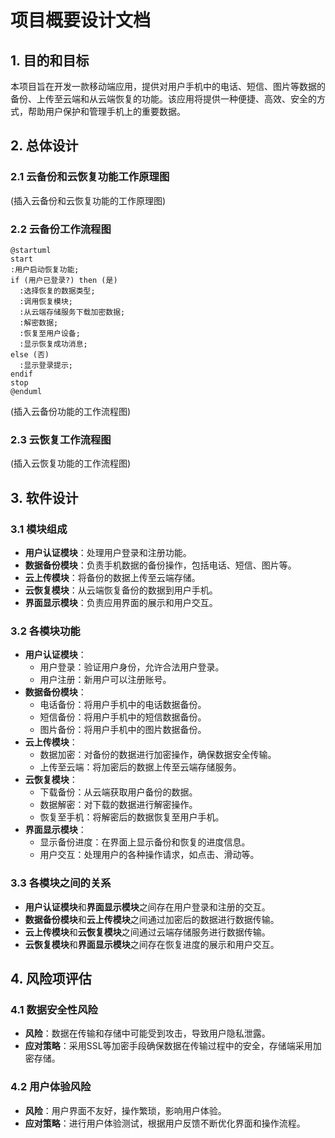 # 项目概要设计文档

## 1. 目的和目标

本项目旨在开发一款移动端应用，提供对用户手机中的电话、短信、图片等数据的备份、上传至云端和从云端恢复的功能。该应用将提供一种便捷、高效、安全的方式，帮助用户保护和管理手机上的重要数据。

## 2. 总体设计

### 2.1 云备份和云恢复功能工作原理图

(插入云备份和云恢复功能的工作原理图)

### 2.2 云备份工作流程图
```
@startuml
start
:用户启动恢复功能;
if (用户已登录?) then (是)
  :选择恢复的数据类型;
  :调用恢复模块;
  :从云端存储服务下载加密数据;
  :解密数据;
  :恢复至用户设备;
  :显示恢复成功消息;
else (否)
  :显示登录提示;
endif
stop
@enduml
```

(插入云备份功能的工作流程图)

### 2.3 云恢复工作流程图

(插入云恢复功能的工作流程图)

## 3. 软件设计

### 3.1 模块组成

- **用户认证模块**：处理用户登录和注册功能。
- **数据备份模块**：负责手机数据的备份操作，包括电话、短信、图片等。
- **云上传模块**：将备份的数据上传至云端存储。
- **云恢复模块**：从云端恢复备份的数据到用户手机。
- **界面显示模块**：负责应用界面的展示和用户交互。

### 3.2 各模块功能

- **用户认证模块**：
  - 用户登录：验证用户身份，允许合法用户登录。
  - 用户注册：新用户可以注册账号。
- **数据备份模块**：
  - 电话备份：将用户手机中的电话数据备份。
  - 短信备份：将用户手机中的短信数据备份。
  - 图片备份：将用户手机中的图片数据备份。
- **云上传模块**：
  - 数据加密：对备份的数据进行加密操作，确保数据安全传输。
  - 上传至云端：将加密后的数据上传至云端存储服务。
- **云恢复模块**：
  - 下载备份：从云端获取用户备份的数据。
  - 数据解密：对下载的数据进行解密操作。
  - 恢复至手机：将解密后的数据恢复至用户手机。
- **界面显示模块**：
  - 显示备份进度：在界面上显示备份和恢复的进度信息。
  - 用户交互：处理用户的各种操作请求，如点击、滑动等。

### 3.3 各模块之间的关系

- **用户认证模块**和**界面显示模块**之间存在用户登录和注册的交互。
- **数据备份模块**和**云上传模块**之间通过加密后的数据进行数据传输。
- **云上传模块**和**云恢复模块**之间通过云端存储服务进行数据传输。
- **云恢复模块**和**界面显示模块**之间存在恢复进度的展示和用户交互。

## 4. 风险项评估

### 4.1 数据安全性风险

- **风险**：数据在传输和存储中可能受到攻击，导致用户隐私泄露。
- **应对策略**：采用SSL等加密手段确保数据在传输过程中的安全，存储端采用加密存储。

### 4.2 用户体验风险

- **风险**：用户界面不友好，操作繁琐，影响用户体验。
- **应对策略**：进行用户体验测试，根据用户反馈不断优化界面和操作流程。

